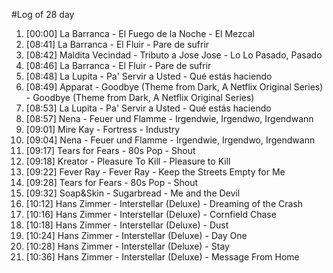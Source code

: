 #Log of 28 day

1. [00:00] La Barranca - El Fuego de la Noche - El Mezcal
1. [08:41] La Barranca - El Fluir - Pare de sufrir
1. [08:42] Maldita Vecindad - Tributo a Jose Jose - Lo Lo Pasado, Pasado
1. [08:46] La Barranca - El Fluir - Pare de sufrir
1. [08:48] La Lupita - Pa' Servir a Usted - Qué estás haciendo
1. [08:49] Apparat - Goodbye (Theme from Dark, A Netflix Original Series) - Goodbye (Theme from Dark, A Netflix Original Series)
1. [08:53] La Lupita - Pa' Servir a Usted - Qué estás haciendo
1. [08:57] Nena - Feuer und Flamme - Irgendwie, Irgendwo, Irgendwann
1. [09:01] Mire Kay - Fortress - Industry
1. [09:04] Nena - Feuer und Flamme - Irgendwie, Irgendwo, Irgendwann
1. [09:17] Tears for Fears - 80s Pop - Shout
1. [09:18] Kreator - Pleasure To Kill - Pleasure to Kill
1. [09:22] Fever Ray - Fever Ray - Keep the Streets Empty for Me
1. [09:28] Tears for Fears - 80s Pop - Shout
1. [09:32] Soap&Skin - Sugarbread - Me and the Devil
1. [10:12] Hans Zimmer - Interstellar (Deluxe) - Dreaming of the Crash
1. [10:16] Hans Zimmer - Interstellar (Deluxe) - Cornfield Chase
1. [10:18] Hans Zimmer - Interstellar (Deluxe) - Dust
1. [10:24] Hans Zimmer - Interstellar (Deluxe) - Day One
1. [10:28] Hans Zimmer - Interstellar (Deluxe) - Stay
1. [10:36] Hans Zimmer - Interstellar (Deluxe) - Message From Home
